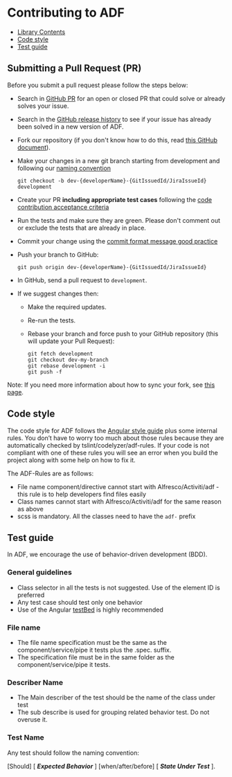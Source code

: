 # Contributing to ADF 

- [Library Contents](#submitting-a-pull-request-pr)
- [Code style](#code-style)
- [Test guide](#test-guide)

## Submitting a Pull Request (PR)

Before you submit a pull request please follow the steps below: 

* Search in  [GitHub PR](https://github.com/Alfresco/alfresco-ng2-components/pulls) for an open or closed PR
  that could solve or already solves your issue.
* Search in the [GitHub release history](https://github.com/Alfresco/alfresco-ng2-components/releases) to see if your
  issue has already been solved in a new version of ADF.
* Fork our repository (if you don't know how to do this, read [this GitHub document](https://help.github.com/articles/creating-a-pull-request-from-a-fork/)).
* Make your changes in a new git branch starting from development and following our [naming convention](https://github.com/Alfresco/alfresco-ng2-components/wiki/Branching-Strategy)

     ```shell
     git checkout -b dev-{developerName}-{GitIssuedId/JiraIssueId} development
     ```

* Create your PR **including appropriate test cases** following the [code contribution acceptance criteria](https://github.com/Alfresco/alfresco-ng2-components/wiki/Code-contribution-acceptance-criteria)
* Run the tests and make sure they are green. Please don't comment out or exclude the tests that are already in place.
* Commit your change using the [commit format message good practice](https://github.com/Alfresco/alfresco-ng2-components/wiki/Commit-format)
* Push your branch to GitHub:

    ```shell
    git push origin dev-{developerName}-{GitIssuedId/JiraIssueId}
    ```

* In GitHub, send a pull request to `development`.
* If we suggest changes then:
  * Make the required updates.
  * Re-run the tests.
  * Rebase your branch and force push to your GitHub repository (this will update your Pull Request):

    ```shell
    git fetch development
    git checkout dev-my-branch
    git rebase development -i
    git push -f
    ```
Note: If you need more information about how to sync your fork, see [this page](https://help.github.com/articles/syncing-a-fork/).

## Code style

The code style for ADF follows the [Angular style guide](https://angular.io/guide/styleguide) plus some internal rules.
You don’t have to worry too much about those rules because they are automatically checked by tslint/codelyzer/adf-rules.
If your code is not compliant with one of these rules you will see an error when you build the project along with some help on how to fix it.

The ADF-Rules are as follows:

* File name component/directive cannot start with Alfresco/Activiti/adf - this rule is to help developers find files easily
* Class names cannot start with Alfresco/Activiti/adf for the same reason as above
* scss is mandatory. All the classes need to have the `adf-` prefix

## Test guide

In ADF, we encourage the use of behavior-driven development (BDD).

### General guidelines

* Class selector in all the tests is not suggested. Use of the element ID is preferred
* Any test case should test only one behavior
* Use of the Angular [testBed](https://angular.io/guide/testing#testbed) is highly recommended

### File name

* The file name specification must be the same as the component/service/pipe it tests plus the .spec. suffix.
* The specification file must be in the same folder as the component/service/pipe it tests.

### Describer Name

* The Main describer of the test should be the name of the class under test
* The sub describe is used for grouping related behavior test. Do not overuse it.

### Test Name

Any test should follow the naming convention:

[Should] [ ***Expected Behavior*** ] [when/after/before] [ ***State Under Test*** ].
